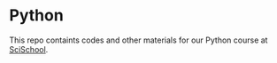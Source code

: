 # Python
This repo containts codes and other materials for our Python course at [SciSchool](https://scischool.ir/).
